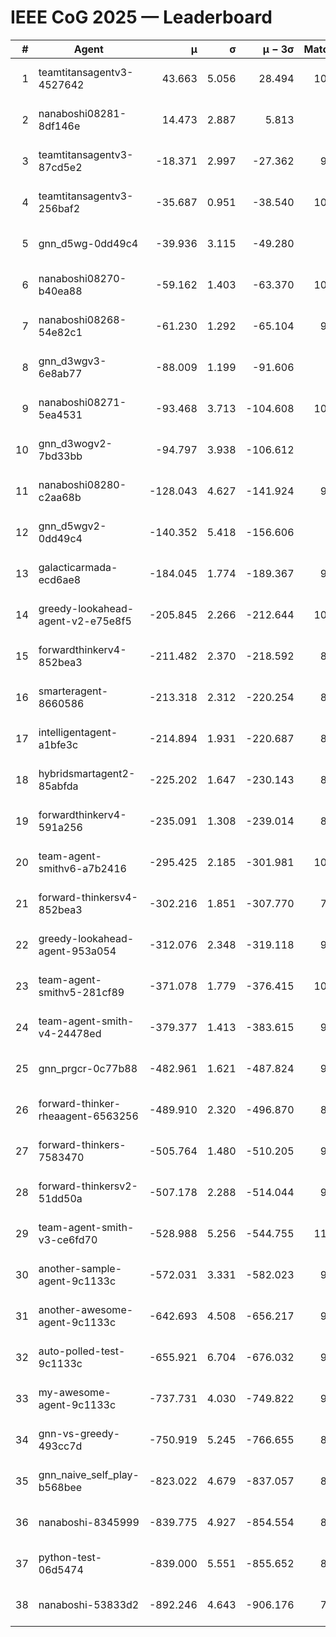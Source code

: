 # IEEE CoG 2025 — Leaderboard

| # | Agent | μ | σ | μ − 3σ | Matches | Updated |
|---:|---|---:|---:|---:|---:|---|
| 1 | teamtitansagentv3-4527642 | 43.663 | 5.056 | 28.494 | 10356 | 2025-08-31 08:14 |
| 2 | nanaboshi08281-8df146e | 14.473 | 2.887 | 5.813 | 396 | 2025-08-31 08:14 |
| 3 | teamtitansagentv3-87cd5e2 | -18.371 | 2.997 | -27.362 | 9318 | 2025-08-31 08:14 |
| 4 | teamtitansagentv3-256baf2 | -35.687 | 0.951 | -38.540 | 10234 | 2025-08-31 08:14 |
| 5 | gnn_d5wg-0dd49c4 | -39.936 | 3.115 | -49.280 | 240 | 2025-08-31 08:14 |
| 6 | nanaboshi08270-b40ea88 | -59.162 | 1.403 | -63.370 | 10160 | 2025-08-31 08:14 |
| 7 | nanaboshi08268-54e82c1 | -61.230 | 1.292 | -65.104 | 9760 | 2025-08-31 08:14 |
| 8 | gnn_d3wgv3-6e8ab77 | -88.009 | 1.199 | -91.606 | 278 | 2025-08-31 08:14 |
| 9 | nanaboshi08271-5ea4531 | -93.468 | 3.713 | -104.608 | 10198 | 2025-08-31 08:14 |
| 10 | gnn_d3wogv2-7bd33bb | -94.797 | 3.938 | -106.612 | 434 | 2025-08-31 08:14 |
| 11 | nanaboshi08280-c2aa68b | -128.043 | 4.627 | -141.924 | 9658 | 2025-08-31 08:14 |
| 12 | gnn_d5wgv2-0dd49c4 | -140.352 | 5.418 | -156.606 | 306 | 2025-08-31 08:14 |
| 13 | galacticarmada-ecd6ae8 | -184.045 | 1.774 | -189.367 | 9360 | 2025-08-31 08:14 |
| 14 | greedy-lookahead-agent-v2-e75e8f5 | -205.845 | 2.266 | -212.644 | 10190 | 2025-08-31 08:14 |
| 15 | forwardthinkerv4-852bea3 | -211.482 | 2.370 | -218.592 | 8141 | 2025-08-31 08:14 |
| 16 | smarteragent-8660586 | -213.318 | 2.312 | -220.254 | 8129 | 2025-08-31 08:14 |
| 17 | intelligentagent-a1bfe3c | -214.894 | 1.931 | -220.687 | 8321 | 2025-08-31 08:14 |
| 18 | hybridsmartagent2-85abfda | -225.202 | 1.647 | -230.143 | 8601 | 2025-08-31 08:14 |
| 19 | forwardthinkerv4-591a256 | -235.091 | 1.308 | -239.014 | 8324 | 2025-08-31 08:14 |
| 20 | team-agent-smithv6-a7b2416 | -295.425 | 2.185 | -301.981 | 10360 | 2025-08-31 08:14 |
| 21 | forward-thinkersv4-852bea3 | -302.216 | 1.851 | -307.770 | 7940 | 2025-08-31 08:14 |
| 22 | greedy-lookahead-agent-953a054 | -312.076 | 2.348 | -319.118 | 9178 | 2025-08-31 08:14 |
| 23 | team-agent-smithv5-281cf89 | -371.078 | 1.779 | -376.415 | 10740 | 2025-08-31 08:14 |
| 24 | team-agent-smith-v4-24478ed | -379.377 | 1.413 | -383.615 | 9478 | 2025-08-31 08:14 |
| 25 | gnn_prgcr-0c77b88 | -482.961 | 1.621 | -487.824 | 9010 | 2025-08-31 08:14 |
| 26 | forward-thinker-rheaagent-6563256 | -489.910 | 2.320 | -496.870 | 8564 | 2025-08-31 08:14 |
| 27 | forward-thinkers-7583470 | -505.764 | 1.480 | -510.205 | 9500 | 2025-08-31 08:14 |
| 28 | forward-thinkersv2-51dd50a | -507.178 | 2.288 | -514.044 | 9056 | 2025-08-31 08:14 |
| 29 | team-agent-smith-v3-ce6fd70 | -528.988 | 5.256 | -544.755 | 11078 | 2025-08-31 08:14 |
| 30 | another-sample-agent-9c1133c | -572.031 | 3.331 | -582.023 | 9900 | 2025-08-31 08:14 |
| 31 | another-awesome-agent-9c1133c | -642.693 | 4.508 | -656.217 | 9260 | 2025-08-31 08:14 |
| 32 | auto-polled-test-9c1133c | -655.921 | 6.704 | -676.032 | 9980 | 2025-08-31 08:14 |
| 33 | my-awesome-agent-9c1133c | -737.731 | 4.030 | -749.822 | 9860 | 2025-08-31 08:14 |
| 34 | gnn-vs-greedy-493cc7d | -750.919 | 5.245 | -766.655 | 8720 | 2025-08-31 08:14 |
| 35 | gnn_naive_self_play-b568bee | -823.022 | 4.679 | -837.057 | 8440 | 2025-08-31 08:14 |
| 36 | nanaboshi-8345999 | -839.775 | 4.927 | -854.554 | 8330 | 2025-08-31 08:14 |
| 37 | python-test-06d5474 | -839.000 | 5.551 | -855.652 | 8540 | 2025-08-31 08:14 |
| 38 | nanaboshi-53833d2 | -892.246 | 4.643 | -906.176 | 7860 | 2025-08-31 08:14 |
